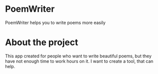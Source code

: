 # PoemWriter
PoemWriter helps you to write poems more easily

# About the project
This app created for people who want to write beautiful poems, but they have not enough time to work hours on it. I want to create a tool, that can help.
